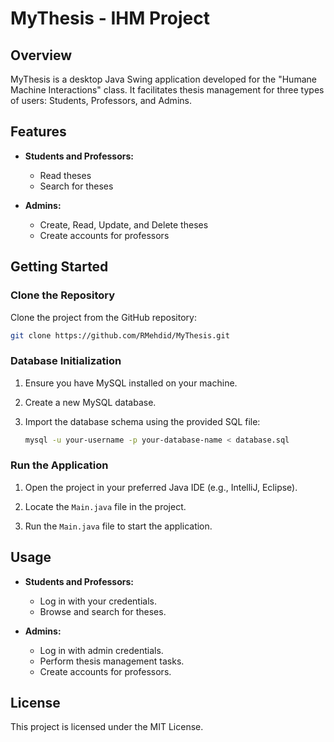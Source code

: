 # MyThesis - IHM Project

## Overview
MyThesis is a desktop Java Swing application developed for the "Humane Machine Interactions" class. It facilitates thesis management for three types of users: Students, Professors, and Admins.

## Features
- **Students and Professors:**
    - Read theses
    - Search for theses

- **Admins:**
    - Create, Read, Update, and Delete theses
    - Create accounts for professors

## Getting Started

### Clone the Repository
Clone the project from the GitHub repository:

```bash
git clone https://github.com/RMehdid/MyThesis.git
```

### Database Initialization

1. Ensure you have MySQL installed on your machine.

2. Create a new MySQL database.

3. Import the database schema using the provided SQL file:
   ```bash
   mysql -u your-username -p your-database-name < database.sql
   ```

### Run the Application

1. Open the project in your preferred Java IDE (e.g., IntelliJ, Eclipse).

2. Locate the `Main.java` file in the project.

3. Run the `Main.java` file to start the application.

## Usage

- **Students and Professors:**
    - Log in with your credentials.
    - Browse and search for theses.

- **Admins:**
    - Log in with admin credentials.
    - Perform thesis management tasks.
    - Create accounts for professors.

## License
This project is licensed under the MIT License.